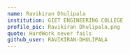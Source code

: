 ```yaml
---
name: Ravikiran Dhulipala
institution: GIET ENGINEERING COLLEGE
profile_pic: Ravikiran Dhulipala.png
quote: HardWork never fails
github_user: RAVIKIRAN-DHULIPALA
---
```

